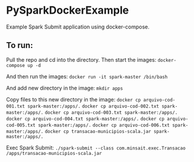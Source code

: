 # PySparkDockerExample
Example Spark Submit application using docker-compose.

## To run:
Pull the repo and cd into the directory.  Then start the images:
```docker-compose up -d```

And then run the images:
```docker run -it spark-master /bin/bash```

And add new directory in the image:
```mkdir apps```

Copy files to this new directory in the image:
```docker cp arquivo-cod-001.txt spark-master:/apps/.```
```docker cp arquivo-cod-002.txt spark-master:/apps/.```
```docker cp arquivo-cod-003.txt spark-master:/apps/.```
```docker cp arquivo-cod-004.txt spark-master:/apps/.```
```docker cp arquivo-cod-005.txt spark-master:/apps/.```
```docker cp arquivo-cod-006.txt spark-master:/apps/.```
```docker cp transacao-municipios-scala.jar spark-master:/apps/.```


Exec Spark Submit:
```./spark-submit --class com.minsait.exec.Transacao /apps/transacao-municipios-scala.jar```